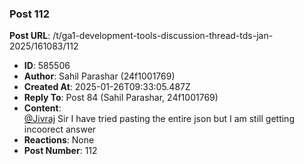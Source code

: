 ### Post 112
**Post URL**: /t/ga1-development-tools-discussion-thread-tds-jan-2025/161083/112
- **ID**: 585506
- **Author**: Sahil Parashar (24f1001769)
- **Created At**: 2025-01-26T09:33:05.487Z
- **Reply To**: Post 84 (Sahil Parashar, 24f1001769)
- **Content**:  
  <a class="mention" href="/u/jivraj">@Jivraj</a> Sir I have tried pasting the entire json but I am still getting incoorect answer
- **Reactions**: None
- **Post Number**: 112

